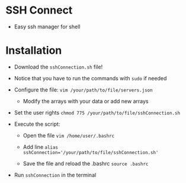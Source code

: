 # SSH Connect
* Easy ssh manager for shell
# Installation 
* Download the `sshConnection.sh` file!

* Notice that you have to run the commands with `sudo` if needed

* Configure the file: `vim /your/path/to/file/servers.json`

    * Modify the arrays with your data or add new arrays

* Set the user rights `chmod 775 /your/path/to/file/sshConnection.sh`

* Execute the script:

    * Open the file `vim /home/user/.bashrc`

    * Add line `alias sshConnection='/your/path/to/file/sshConnection.sh'`
    
    * Save the file and reload the .bashrc `source .bashrc`
    
* Run `sshConnection` in the terminal
